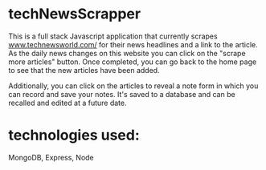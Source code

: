 # techNewsScrapper

This is a full stack Javascript application that currently scrapes www.technewsworld.com/ for their news headlines and a link to the article.
As the daily news changes on this website you can click on the "scrape more articles" button.  Once completed, you can go back to the home page to see that the new articles have been added.  

Additionally, you can click on the articles to reveal a note form in which you can record and save your notes.  It's saved to a database and can be recalled and edited at a future date. 

# technologies used:

MongoDB, Express, Node